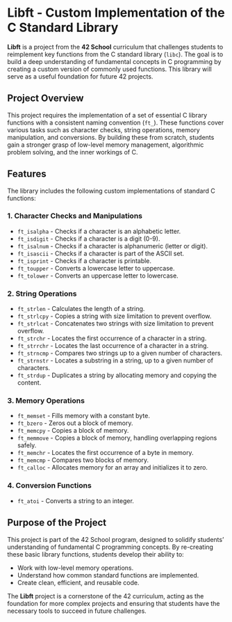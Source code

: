 # Libft - Custom Implementation of the C Standard Library

**Libft** is a project from the **42 School** curriculum that challenges students to reimplement key functions from the C standard library (`libc`). The goal is to build a deep understanding of fundamental concepts in C programming by creating a custom version of commonly used functions. This library will serve as a useful foundation for future 42 projects.

## Project Overview

This project requires the implementation of a set of essential C library functions with a consistent naming convention (`ft_`). These functions cover various tasks such as character checks, string operations, memory manipulation, and conversions. By building these from scratch, students gain a stronger grasp of low-level memory management, algorithmic problem solving, and the inner workings of C.

## Features

The library includes the following custom implementations of standard C functions:

### 1. **Character Checks and Manipulations**
- `ft_isalpha` - Checks if a character is an alphabetic letter.
- `ft_isdigit` - Checks if a character is a digit (0-9).
- `ft_isalnum` - Checks if a character is alphanumeric (letter or digit).
- `ft_isascii` - Checks if a character is part of the ASCII set.
- `ft_isprint` - Checks if a character is printable.
- `ft_toupper` - Converts a lowercase letter to uppercase.
- `ft_tolower` - Converts an uppercase letter to lowercase.

### 2. **String Operations**
- `ft_strlen` - Calculates the length of a string.
- `ft_strlcpy` - Copies a string with size limitation to prevent overflow.
- `ft_strlcat` - Concatenates two strings with size limitation to prevent overflow.
- `ft_strchr` - Locates the first occurrence of a character in a string.
- `ft_strrchr` - Locates the last occurrence of a character in a string.
- `ft_strncmp` - Compares two strings up to a given number of characters.
- `ft_strnstr` - Locates a substring in a string, up to a given number of characters.
- `ft_strdup` - Duplicates a string by allocating memory and copying the content.

### 3. **Memory Operations**
- `ft_memset` - Fills memory with a constant byte.
- `ft_bzero` - Zeros out a block of memory.
- `ft_memcpy` - Copies a block of memory.
- `ft_memmove` - Copies a block of memory, handling overlapping regions safely.
- `ft_memchr` - Locates the first occurrence of a byte in memory.
- `ft_memcmp` - Compares two blocks of memory.
- `ft_calloc` - Allocates memory for an array and initializes it to zero.

### 4. **Conversion Functions**
- `ft_atoi` - Converts a string to an integer.

## Purpose of the Project

This project is part of the 42 School program, designed to solidify students’ understanding of fundamental C programming concepts. By re-creating these basic library functions, students develop their ability to:
- Work with low-level memory operations.
- Understand how common standard functions are implemented.
- Create clean, efficient, and reusable code.
  
The **Libft** project is a cornerstone of the 42 curriculum, acting as the foundation for more complex projects and ensuring that students have the necessary tools to succeed in future challenges.
